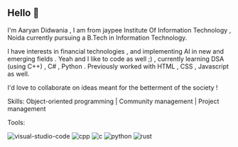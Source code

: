 ## Hello 👋
I'm Aaryan Didwania , I am from jaypee Institute Of Information Technology , Noida currently pursuing a B.Tech in Information Technology. 

I have interests in financial technologies , and implementing AI in new and emerging fields . Yeah and I like to code as well ;) , currently learning DSA (using C++) , C# , Python . Previously worked with HTML , CSS , Javascript as well.  

I'd love to collaborate on ideas meant for the betterment of the society ! 

Skills:
Object-oriented programming | Community management | Project management 

Tools:


![visual-studio-code](https://github.com/user-attachments/assets/07704689-8a61-4e10-8ac0-54ad1e06ae58)  ![cpp](https://github.com/user-attachments/assets/d2a87462-fd3a-4d12-bc2d-75f8bfb25d1d)  ![c](https://github.com/user-attachments/assets/53596e3e-e3b2-4c60-9764-cdb615fc28e2)  ![python](https://github.com/user-attachments/assets/bc1c51df-1617-4b10-8202-d59a5b94c95e)  ![rust](https://github.com/user-attachments/assets/4c1c67be-bcfd-4296-9b2b-f215af9e86a0)



<!--
**ArYn27/ArYn27** is a ✨ _special_ ✨ repository because its `README.md` (this file) appears on your GitHub profile.

Here are some ideas to get you started:

- 🔭 I’m currently working on ...
- 🌱 I’m currently learning ...
- 👯 I’m looking to collaborate on ...
- 🤔 I’m looking for help with ...
- 💬 Ask me about ...
- 📫 How to reach me: ...
- 😄 Pronouns: ...
- ⚡ Fun fact: ...
-->

